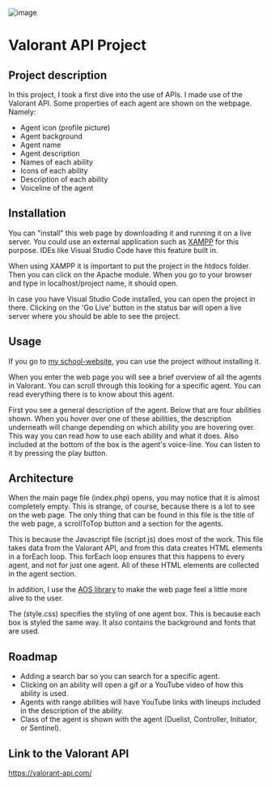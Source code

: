 ![image](https://user-images.githubusercontent.com/84067173/169560423-6099bdd7-023e-46e4-8f0f-90c62edbc401.png)

# Valorant API Project

## Project description
In this project, I took a first dive into the use of APIs. I made use of the Valorant API. Some properties of each agent are shown on the webpage. 
Namely:
- Agent icon (profile picture)
- Agent background
- Agent name
- Agent description
- Names of each ability
- Icons of each ability
- Description of each ability
- Voiceline of the agent

## Installation
You can "install" this web page by downloading it and running it on a live server. You could use an external application such as [XAMPP](https://www.apachefriends.org/download.html) for this purpose. IDEs like Visual Studio Code have this feature built in.

When using XAMPP it is important to put the project in the htdocs folder. Then you can click on the Apache module. When you go to your browser and type in localhost/project name, it should open. 

In case you have Visual Studio Code installed, you can open the project in there. Clicking on the 'Go Live' button in the status bar will open a live server where you should be able to see the project.

## Usage
If you go to [my school-website]([https://i481695.hera.fhict.nl/dev-workshop-1/](https://i481695.hera.fhict.nl/valorant-api-project/)), you can use the project without installing it.

When you enter the web page you will see a brief overview of all the agents in Valorant. You can scroll through this looking for a specific agent. You can read everything there is to know about this agent. 

First you see a general description of the agent. Below that are four abilities shown. When you hover over one of these abilities, the description underneath will change depending on which ability you are hovering over. This way you can read how to use each ability and what it does. Also included at the bottom of the box is the agent's voice-line. You can listen to it by pressing the play button.

## Architecture
When the main page file (index.php) opens, you may notice that it is almost completely empty. This is strange, of course, because there is a lot to see on the web page. The only thing that can be found in this file is the title of the web page, a scrollToTop button and a section for the agents.

This is because the Javascript file (script.js) does most of the work. This file takes data from the Valorant API, and from this data creates HTML elements in a forEach loop. This forEach loop ensures that this happens to every agent, and not for just one agent. All of these HTML elements are collected in the agent section.

In addition, I use the [AOS library](https://michalsnik.github.io/aos/) to make the web page feel a little more alive to the user. 

The (style.css) specifies the styling of one agent box. This is because each box is styled the same way. It also contains the background and fonts that are used.

## Roadmap
- Adding a search bar so you can search for a specific agent.
- Clicking on an ability will open a gif or a YouTube video of how this ability is used.
- Agents with range abilities will have YouTube links with lineups included in the description of the ability.
- Class of the agent is shown with the agent (Duelist, Controller, Initiator, or Sentinel).

## Link to the Valorant API
https://valorant-api.com/   
